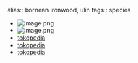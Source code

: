 alias:: bornean ironwood, ulin
tags:: species

- ![image.png](https://peach-geographical-bat-397.mypinata.cloud/ipfs/QmY5vd7kFWqXRjPQrgq5EPAyFj97yHpJPrtY4d9s86ybkV)
- ![image.png](https://peach-geographical-bat-397.mypinata.cloud/ipfs/QmYe2CdM9PvCT5sXjmksT7hozJAYA2hR3UV7eb4HXwmZMm)
- [tokopedia](https://www.tokopedia.com/agropurworejo/100-150cm-bibit-tanaman-kayu-ulin-iron-wood-kayu-besi-langka?extParam=ivf%3Dfalse%26src%3Dsearch)
- [tokopedia](https://www.tokopedia.com/mboll23/biji-ulin-atau-buah-biji-pohon-ulin-asli?extParam=ivf%3Dfalse%26src%3Dsearch)
- [tokopedia](https://www.tokopedia.com/mboll23/biji-ulin-atau-buah-biji-pohon-ulin-asli?extParam=ivf%3Dfalse%26src%3Dsearch)
